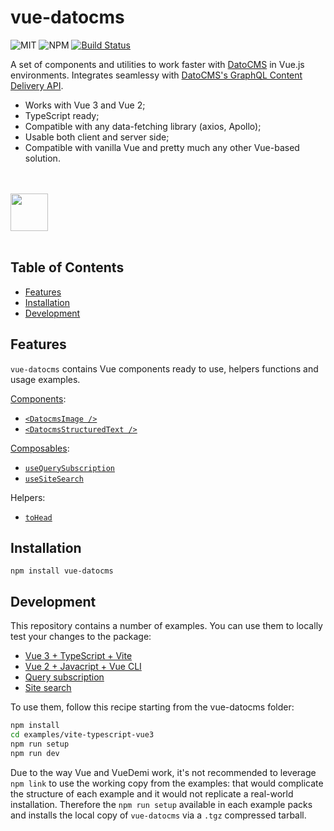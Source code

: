 # vue-datocms

![MIT](https://img.shields.io/npm/l/vue-datocms?style=for-the-badge) ![NPM](https://img.shields.io/npm/v/vue-datocms?style=for-the-badge) [![Build Status](https://img.shields.io/github/workflow/status/datocms/vue-datocms/Node.js%20CI?style=for-the-badge)](https://github.com/datocms/vue-datocms/actions/workflows/node.js.yml)

A set of components and utilities to work faster with [DatoCMS](https://www.datocms.com/) in Vue.js environments. Integrates seamlessy with [DatoCMS's GraphQL Content Delivery API](https://www.datocms.com/docs/content-delivery-api).

- Works with Vue 3 and Vue 2;
- TypeScript ready;
- Compatible with any data-fetching library (axios, Apollo);
- Usable both client and server side;
- Compatible with vanilla Vue and pretty much any other Vue-based solution.

<br /><br />
<a href="https://www.datocms.com/">
<img src="https://www.datocms.com/images/full_logo.svg" height="60">
</a>
<br /><br />

## Table of Contents

- [Features](#features)
- [Installation](#installation)
- [Development](#development)

## Features

`vue-datocms` contains Vue components ready to use, helpers functions and usage examples.

[Components](https://vuejs.org/guide/essentials/component-basics.html):

- [`<DatocmsImage />`](src/components/Image)
- [`<DatocmsStructuredText />`](src/components/StructuredText)

[Composables](https://vuejs.org/guide/reusability/composables.html):

- [`useQuerySubscription`](src/composables/useQuerySubscription)
- [`useSiteSearch`](src/composables/useSiteSearch)

Helpers:

- [`toHead`](src/lib/toHead)

## Installation

```
npm install vue-datocms
```

## Development

This repository contains a number of examples. You can use them to locally test your changes to the package:

- [Vue 3 + TypeScript + Vite](examples/vite-typescript-vue3/)
- [Vue 2 + Javacript + Vue CLI](examples/vue-cli-babel-javascript-vue2/)
- [Query subscription](examples/query-subscription/)
- [Site search](examples/site-search/)

To use them, follow this recipe starting from the vue-datocms folder:

```bash
npm install
cd examples/vite-typescript-vue3
npm run setup
npm run dev
```

Due to the way Vue and VueDemi work, it's not recommended to leverage `npm link` to use the working copy from the examples: that would complicate the structure of each example and it would not replicate a real-world installation. Therefore the `npm run setup` available in each example packs and installs the local copy of `vue-datocms` via a `.tgz` compressed tarball.
